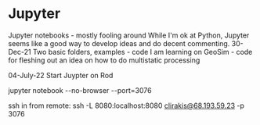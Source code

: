 # Jupyter
Jupyter notebooks - mostly fooling around
While I'm ok at Python, Jupyter seems like a good way to develop ideas and do decent commenting. 
30-Dec-21 Two basic folders, 
examples - code I am learning on 
GeoSim - code for fleshing out an idea on how to do multistatic processing


04-July-22
Start Juypter on Rod

jupyter notebook --no-browser --port=3076

ssh in from remote:
ssh -L 8080:localhost:8080 clirakis@68.193.59.23 -p 3076

